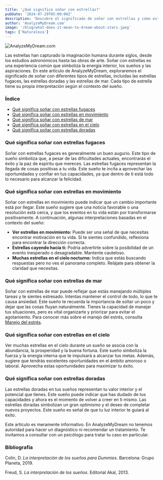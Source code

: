 ```yaml
---
title: '¿Qué significa soñar con estrellas?'
pubDate: '2024-07-29T05:00:00Z'
description: 'Descubre el significado de soñar con estrellas y cómo estos sueños pueden reflejar tu energía interior, sueños, ilusiones y deseos.'
author: 'AnalyzeMyDream.com'
image: '/blog/what-does-it-mean-to-dream-about-stars.jpeg'
tags: ['Naturaleza']
---
```


![AnalyzeMyDream.com](/blog/what-does-it-mean-to-dream-about-stars.jpeg)


Las estrellas han capturado la imaginación humana durante siglos, desde los estudios astronómicos hasta las obras de arte. Soñar con estrellas es una experiencia común que simboliza la energía interior, los sueños y las aspiraciones. En este artículo de AnalyzeMyDream, exploraremos el significado de soñar con diferentes tipos de estrellas, incluidas las estrellas fugaces, las estrellas doradas y las estrellas de mar. Cada tipo de estrella tiene su propia interpretación según el contexto del sueño.

### Índice

- [Qué significa soñar con estrellas fugaces](#que-significa-soñar-con-estrellas-fugaces)
- [Qué significa soñar con estrellas en movimiento](#que-significa-soñar-con-estrellas-en-movimiento)
- [Qué significa soñar con estrellas de mar](#que-significa-soñar-con-estrellas-de-mar)
- [Qué significa soñar con estrellas en el cielo](#que-significa-sonar-con-estrellas-en-el-cielo)
- [Qué significa soñar con estrellas doradas](#que-significa-sonar-con-estrellas-doradas)

### Qué significa soñar con estrellas fugaces

Soñar con estrellas fugaces es generalmente un buen augurio. Este tipo de sueño simboliza que, a pesar de las dificultades actuales, encontrarás el éxito y la paz de espíritu que mereces. Las estrellas fugaces representan la llegada de cosas positivas a tu vida. Este sueño te incita a aprovechar las oportunidades y confiar en tus capacidades, ya que dentro de ti está todo lo necesario para alcanzar la felicidad. 

### Qué significa soñar con estrellas en movimiento

Soñar con estrellas en movimiento puede indicar que un cambio importante está por llegar. Este sueño sugiere que una noticia favorable o una resolución está cerca, y que los eventos en tu vida están por transformarse positivamente. A continuación, algunas interpretaciones basadas en el contexto del sueño:

- **Ver estrellas en movimiento:** Puede ser una señal de que necesitas encontrar motivación en tu vida. Si te sientes confundido, reflexiona para encontrar la dirección correcta.
- **Estrellas cayendo hacia ti:** Podría advertirte sobre la posibilidad de un evento inesperado o desagradable. Mantente cauteloso.
- **Muchas estrellas en el cielo nocturno:** Indica que estás buscando respuestas pero no ves el panorama completo. Relájate para obtener la claridad que necesitas.

### Qué significa soñar con estrellas de mar

Soñar con estrellas de mar puede reflejar que estás manejando múltiples tareas y te sientes estresado. Intentas mantener el control de todo, lo que te causa ansiedad. Este sueño te recuerda la importancia de soltar un poco y dejar que las cosas fluyan naturalmente. Tienes la capacidad de manejar tus situaciones, pero es vital organizarte y priorizar para evitar el agotamiento. Para conocer más sobre el manejo del estrés, consulta [Manejo del estrés](#).

### Qué significa soñar con estrellas en el cielo

Ver muchas estrellas en el cielo durante un sueño se asocia con la abundancia, la prosperidad y la buena fortuna. Este sueño simboliza la fuerza y ​​la energía interna que te impulsará a alcanzar tus metas. Además, sugiere que tendrás excelentes oportunidades en el ámbito amoroso o laboral. Aprovecha estas oportunidades para maximizar tu éxito.

### Qué significa soñar con estrellas doradas

Las estrellas doradas en tus sueños representan tu valor interior y el potencial que tienes. Este sueño puede indicar que has dudado de tus capacidades y ahora es el momento de volver a creer en ti mismo. Las estrellas doradas simbolizan un gran optimismo y el deseo de completar nuevos proyectos. Este sueño es señal de que tu luz interior te guiará al éxito.

Este artículo es meramente informativo. En AnalyzeMyDream no tenemos autoridad para hacer un diagnóstico ni recomendar un tratamiento. Te invitamos a consultar con un psicólogo para tratar tu caso en particular.

### Bibliografía

Colin, D. *La interpretación de los sueños para Dummies*. Barcelona: Grupo Planeta, 2019.

Freud, S. *La interpretación de los sueños*. Editorial Akal, 2013.